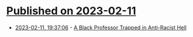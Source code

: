 # [Published on 2023-02-11](index.md)

* [2023-02-11, 19:37:06](https://news.ycombinator.com/item?id=34755537) - [A Black Professor Trapped in Anti-Racist Hell](https://compactmag.com/article/a-black-professor-trapped-in-anti-racist-hell)
